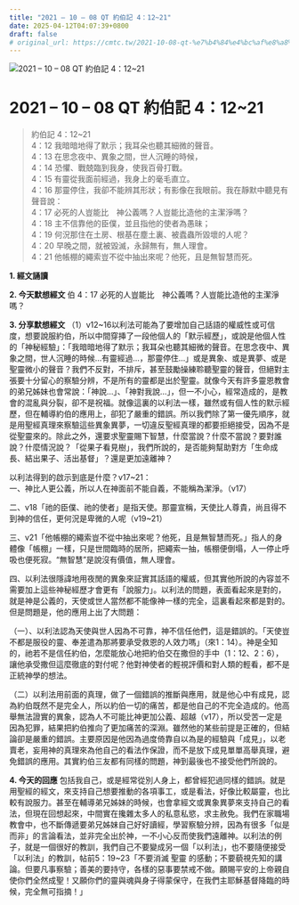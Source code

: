 ```yaml
---
title: "2021 – 10 – 08 QT 約伯記 4：12~21"
date: 2025-04-12T04:07:39+0800
draft: false
# original_url: https://cmtc.tw/2021-10-08-qt-%e7%b4%84%e4%bc%af%e8%a8%98-4%ef%bc%9a1221
---
```


![2021 – 10 – 08 QT 約伯記 4：12\~21](/images/qt.jpg   "2021 – 10 – 08 QT 約伯記 4：12\~21")

# 2021 – 10 – 08 QT 約伯記 4：12\~21

> 約伯記 4：12\~21  
> 4：12 我暗暗地得了默示；我耳朵也聽其細微的聲音。  
> 4：13 在思念夜中、異象之間，世人沉睡的時候，  
> 4：14 恐懼、戰兢臨到我身，使我百骨打戰。  
> 4：15 有靈從我面前經過，我身上的毫毛直立。  
> 4：16 那靈停住，我卻不能辨其形狀；有影像在我眼前。我在靜默中聽見有聲音說：  
> 4：17 必死的人豈能比　神公義嗎？人豈能比造他的主潔淨嗎？  
> 4：18 主不信靠他的臣僕，並且指他的使者為愚昧；  
> 4：19 何況那住在土房、根基在塵土裏、被蠹蟲所毀壞的人呢？  
> 4：20 早晚之間，就被毀滅，永歸無有，無人理會。  
> 4：21 他帳棚的繩索豈不從中抽出來呢？他死，且是無智慧而死。

**1. 經文誦讀**

**2.  今天默想經文**
伯 4：17 必死的人豈能比　神公義嗎？人豈能比造他的主潔淨嗎？

**3. 分享默想經文**
（1）v12\~16以利法可能為了要增加自己話語的權威性或可信度，想要說服約伯，所以中間穿挿了一段他個人的「默示經歷」，或說是他個人性的「神秘經驗」：「我暗暗地得了默示；我耳朵也聽其細微的聲音。在思念夜中、異象之間，世人沉睡的時候…有靈經過…，那靈停住…」或是異象、或是異夢、或是聖靈微小的聲音？我們不反對，不排斥，甚至鼓勵操練聆聽聖靈的聲音，但絕對主張要十分留心的察驗分辨，不是所有的靈都是出於聖靈。就像今天有許多靈恩教會的弟兄姊妹也會常說：「神說…」、「神對我說…」，但一不小心，經常造成的，是教會的混亂與分裂，卻不是祝福。就像這裏的以利法一樣，雖然或有個人性的默示經歷，但在輔導約伯的應用上，卻犯了嚴重的錯誤。所以我們除了第一優先順序，就是用聖經真理來察驗這些異象異夢，一切違反聖經真理的都要拒絕接受，因為不是從聖靈來的。除此之外，還要求聖靈賜下智慧，什麼當說？什麼不當說？要對誰說？什麼情況說？「從果子看見樹」，我們所說的，是否能夠幫助對方「生命成長、結出果子、活出基督」？還是更加遠離神？

以利法得到的啟示到底是什麼？v17\~21：  
一、神比人更公義，所以人在神面前不能自義，不能稱為潔淨。（v17）

二、v18「祂的臣僕、祂的使者」是指天使。那靈宣稱，天使比人尊貴，尚且得不到神的信任，更何況是卑微的人呢（v19\~21）

三、v21「他帳棚的繩索豈不從中抽出來呢？他死，且是無智慧而死。」指人的身體像「帳棚」一樣，只是世間臨時的居所，把繩索一抽，帳棚便倒塌，人一停止呼吸也便死寂。“無智慧”是說沒有價值，無人理會。

四、以利法很隱諱地用夜閒的異象來証實其話語的權威，但其實他所說的內容並不需要加上這些神秘經歷才會更有「說服力」。以利法的問題，表面看起來是對的，就是神是公義的，天使或世人當然都不能像神一樣的完全，這裏看起來都是對的。但是問題是，他的應用上出了大問題：

（一）、以利法認為天使與世人因為不可靠，神不信任他們，這是錯誤的。「天使豈不都是服役的靈、奉差遣為那將要承受救恩的人效力嗎」（來1：14）。神是全知的，祂若不是信任約伯，怎麼能放心地把約伯交在撒但的手中（1：12、2：6），讓他承受撒但這麼徹底的對付呢？他對神使者的輕視評價和對人類的輕看，都不是正統神學的想法。

（二）以利法用前面的真理，做了一個錯誤的推斷與應用，就是他心中有成見，認為約伯既然不是完全人，所以約伯一切的痛苦，都是他自己的不完全造成的。他高舉無法證實的異象，認為人不可能比神更加公義、超越（v17），所以受苦一定是因為犯罪，結果把約伯推向了更加痛苦的深淵。雖然他的某些前提是正確的，但結論卻是嚴重的錯誤。主要原因是他因為過度倚靠自以為是的經驗與「成見」，以老賣老，妄用神的真理來為他自己的看法作保證，而不是放下成見單單高舉真理，避免錯誤的應用。其實約伯三友都有同樣的問題，神到最後也不接受他們所說的。

**4. 今天的回應**
包括我自己，或是經常從別人身上，都曾經犯過同樣的錯誤。就是用聖經的經文，來支持自己想要推動的各項事工，或是看法，好像比較屬靈，也比較有說服力。甚至在輔導弟兄姊妹的時候，也會拿經文或異象異夢來支持自己的看法，但現在回想起來，中間實在攙雜太多人的私意私慾，求主赦免。我們在家職場教會中，也不斷傳遞要弟兄姊妹自己好好讀經，學習察驗分辨，因為有很多「似是而非」的言論看法，並非完全出於神，一不小心反而使我們遠離神。以利法的例子，就是一個很好的教訓，我們自己不要變成另一個「以利法」，也不要隨便接受「以利法」的教訓，帖前5：19\~23「不要消滅 聖靈 的感動；不要藐視先知的講論。但要凡事察驗；善美的要持守，各樣的惡事要禁戒不做。願賜平安的上帝親自使你們全然成聖！又願你們的靈與魂與身子得蒙保守，在我們主耶穌基督降臨的時候，完全無可指摘！」
